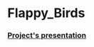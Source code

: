 # Flappy_Birds

### [Project's presentation](https://docs.google.com/presentation/d/1t-trswfYFPXiokQvNWBubmGo7ONR4jv7CinNeUUQ5CU/edit?usp=sharing)
